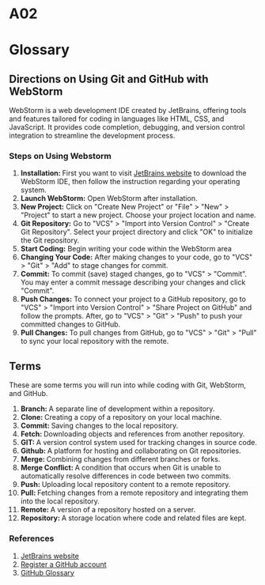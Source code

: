 # A02
<html>
<head>
<h1>Glossary</h1>
</head>
<body>
  <div id="part 1">
    <h2>Directions on Using Git and GitHub with WebStorm</h2>
    <p>WebStorm is a web development IDE created by JetBrains, offering tools and features tailored for coding in languages like HTML, CSS, and JavaScript. It provides code completion, debugging, and version control integration to streamline the development process.</p>
    <h3>Steps on Using Webstorm</h3>
    <ol>
      <li><strong>Installation: </strong> First you want to visit <a href="https://www.jetbrains.com/webstorm/download/" target="_blank">JetBrains website</a> to download the WebStorm IDE, then follow the instruction regarding your operating system.</li>
      <li><strong>Launch WebStorm:</strong> Open WebStorm after installation.</li>
      <li><strong>New Project:</strong> Click on "Create New Project" or "File" > "New" > "Project" to start a new project. Choose your project location and name.</li>
      <li><strong>Git Repository:</strong>  Go to "VCS" > "Import into Version Control" > "Create Git Repository". Select your project directory and click "OK" to initialize the Git repository.</li>
      <li><strong>Start Coding:</strong> Begin writing your code within the WebStorm area</li>
      <li><strong>Changing Your Code:</strong> After making changes to your code, go to "VCS" > "Git" > "Add" to stage changes for commit.</li>
      <li><strong>Commit:</strong> To commit (save) staged changes, go to "VCS" > "Commit". You may enter a commit message describing your changes and click "Commit".</li>
      <li><strong>Push Changes:</strong> To connect your project to a GitHub repository, go to "VCS" > "Import into Version Control" > "Share Project on GitHub" and follow the prompts. After, go to "VCS" > "Git" > "Push" to push your committed changes to GitHub.</li>
      <li><strong>Pull Changes:</strong> To pull changes from GitHub, go to "VCS" > "Git" > "Pull" to sync your local repository with the remote.</li>
    </ol>
     </div>
<div id="part 2">
    <h2>Terms</h2>
    <p>These are some terms you will run into while coding with Git, WebStorm, and GitHub. </p>
    <ol>
      <li><strong>Branch: </strong>A separate line of development within a repository.</li>
      <li><strong>Clone: </strong>Creating a copy of a repository on your local machine.</li>
      <li><strong>Commit: </strong>Saving changes to the local repository.</li>
      <li><strong>Fetch: </strong>Downloading objects and references from another repository.</li>
      <li><strong>GIT: </strong>A version control system used for tracking changes in source code.</li>
      <li><strong>Github: </strong>A platform for hosting and collaborating on Git repositories.</li>
      <li><strong>Merge: </strong>Combining changes from different branches or forks.</li>
      <li><strong>Merge Conflict: </strong>A condition that occurs when Git is unable to automatically resolve differences in code between two commits.</li>
      <li><strong>Push: </strong>Uploading local repository content to a remote repository.</li>
      <li><strong>Pull: </strong>Fetching changes from a remote repository and integrating them into the local repository.</li>
      <li><strong>Remote: </strong>A version of a repository hosted on a server.</li>
      <li><strong>Repository: </strong>A storage location where code and related files are kept.</li>
    </ol>
    <h3>References</h3>
   <ol>
     <li><a href="https://www.jetbrains.com/webstorm/download/">JetBrains website</a></li>
     <li><a href="https://www.jetbrains.com/help/webstorm/github.html">Register a GitHub account</a></li>
     <li><a href="https://docs.github.com/en/get-started/learning-about-github/github-glossary">GitHub Glossary</a></li>
   </ol>
</body>

</html>
